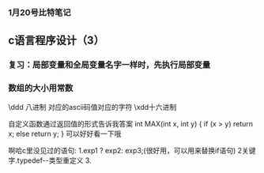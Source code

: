 ### 1月20号比特笔记
## c语言程序设计（3）
### 复习：局部变量和全局变量名字一样时，先执行局部变量
### 数组的大小用常数

\ddd 八进制        对应的ascii码值对应的字符
\xdd十六进制

自定义函数通过返回值的形式告诉我答案
int MAX(int x, int y)
{
	if (x > y)
		return x;
	else
		return y;
}
可以好好看一下哦

啊哈c里没见过的语句:
1.exp1 ? exp2: exp3;(很好用，可以用来替换if语句)
2关键字.typedef--类型重定义
3.


